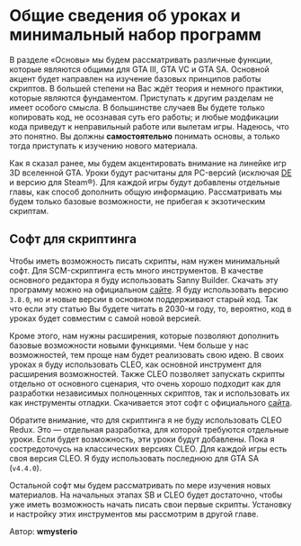 # Общие сведения об уроках и минимальный набор программ

В разделе «Основы» мы будем рассматривать различные функции, которые являются общими для GTA III, GTA VC и GTA SA. Основной акцент будет направлен на изучение базовых принципов работы скриптов. В большей степени на Вас ждёт теория и немного практики, которые являются фундаментом. Приступать к другим разделам не имеет особого смысла. В большинстве случаев Вы будете только копировать код, не осознавая суть его работы; и любые модфикации кода приведут к неправильный работе или вылетам игры. Надеюсь, что это понятно. Вы должны **самостоятельно** понимать основы, а только тогда приступать к изучению нового материала.

Как я сказал ранее, мы будем акцентировать внимание на линейке игр 3D вселенной GTA. Уроки будут расчитаны для PC-версий (исключая [DE](https://ru.wikipedia.org/wiki/Grand\_Theft\_Auto:\_The\_Trilogy\_%E2%80%94\_The\_Definitive\_Edition) и версию для Steam®). Для каждой игры будут добавлены отдельные главы, как способ дополнить общую информацию. Рассматривать мы будем только базовые возможности, не прибегая к экзотическим скриптам.

## Софт для скриптинга

Чтобы иметь возможность писать скрипты, нам нужен минимальный софт. Для SCM-скриптинга есть много инструментов. В качестве основного редактора я буду использовать Sanny Builder. Скачать эту программу можно на официальном [сайте](https://sannybuilder.com/ru/index.html). Я буду использовать версию `3.8.0`, но и новые версии в основном поддерживают старый код. Так что если эту статью Вы будете читать в 2030-м году, то, вероятно, код в уроках будет совместим с самой новой версией.

Кроме этого, нам нужны расширения, которые позволяют дополнить базовые возможности новыми функциями. Чем больше у нас возможностей, тем проще нам будет реализовать свою идею. В своих уроках я буду использовать CLEO, как основной инструмент для расширения возможностей. Также CLEO позволяет запускать скрипты отдельно от основного сценария, что очень хорошо подходит как для разработки независимых полноценных скриптов, так и использовать их как инструменты отладки. Скачивается этот софт с официального [сайта](https://cleo.li/ru/index.html).

Обратите внимание, что для скриптинга я не буду использовать CLEO Redux. Это — отдельная разработка, для которой требуются отдельные уроки. Если будет возможность, эти уроки будут добавлены. Пока я состредоточусь на классических версиях CLEO. Для каждой игры есть своя версия CLEO. Я буду использовать последнюю для GTA SA (`v4.4.0`).

Остальной софт мы будем рассматривать по мере изучения новых материалов. На начальных этапах SB и CLEO будет достаточно, чтобы уже иметь возможность начать писать свои первые скрипты. Установку и настройку этих инструментов мы рассмотрим в другой главе.



Автор: **wmysterio**
